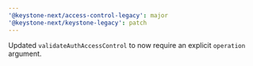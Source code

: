 ```yaml
---
'@keystone-next/access-control-legacy': major
'@keystone-next/keystone-legacy': patch
---
```


Updated `validateAuthAccessControl` to now require an explicit `operation` argument.
